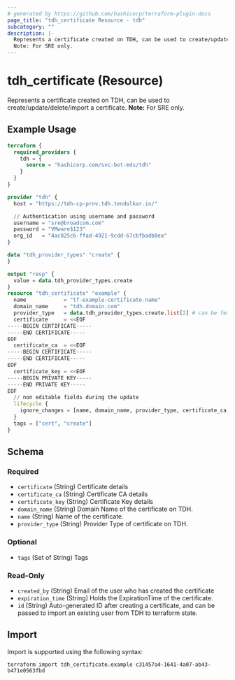 ```yaml
---
# generated by https://github.com/hashicorp/terraform-plugin-docs
page_title: "tdh_certificate Resource - tdh"
subcategory: ""
description: |-
  Represents a certificate created on TDH, can be used to create/update/delete/import a certificate.
  Note: For SRE only.
---
```


# tdh_certificate (Resource)

Represents a certificate created on TDH, can be used to create/update/delete/import a certificate.
**Note:** For SRE only.

## Example Usage

```terraform
terraform {
  required_providers {
    tdh = {
      source = "hashicorp.com/svc-bot-mds/tdh"
    }
  }
}

provider "tdh" {
  host = "https://tdh-cp-prnv.tdh.tendolkar.in/"

  // Authentication using username and password
  username = "sre@broadcom.com"
  password = "VMware$123"
  org_id   = "4ac025c6-ffad-4921-9cdd-67cbfbadb0ea"
}

data "tdh_provider_types" "create" {
}

output "resp" {
  value = data.tdh_provider_types.create
}
resource "tdh_certificate" "example" {
  name            = "tf-example-certificate-name"
  domain_name     = "tdh.domain.com"
  provider_type   = data.tdh_provider_types.create.list[2] # can be fetched using 'tdh_provider_types' datasource
  certificate     = <<EOF
-----BEGIN CERTIFICATE-----
-----END CERTIFICATE-----
EOF
  certificate_ca  = <<EOF
-----BEGIN CERTIFICATE-----
-----END CERTIFICATE-----
EOF
  certificate_key = <<EOF
-----BEGIN PRIVATE KEY-----
-----END PRIVATE KEY-----
EOF
  // non editable fields during the update
  lifecycle {
    ignore_changes = [name, domain_name, provider_type, certificate_ca, certificate_key, certificate, tags]
  }
  tags = ["cert", "create"]
}
```

<!-- schema generated by tfplugindocs -->
## Schema

### Required

- `certificate` (String) Certificate details
- `certificate_ca` (String) Certificate CA details
- `certificate_key` (String) Certificate Key details
- `domain_name` (String) Domain Name of the certificate on TDH.
- `name` (String) Name of the certificate.
- `provider_type` (String) Provider Type of certificate on TDH.

### Optional

- `tags` (Set of String) Tags

### Read-Only

- `created_by` (String) Email of the user who has created the certificate
- `expiration_time` (String) Holds the ExpirationTime of the certificate.
- `id` (String) Auto-generated ID after creating a certificate, and can be passed to import an existing user from TDH to terraform state.

## Import

Import is supported using the following syntax:

```shell
terraform import tdh_certificate.example c31457a4-1641-4a07-ab43-b471e0563fbd
```
